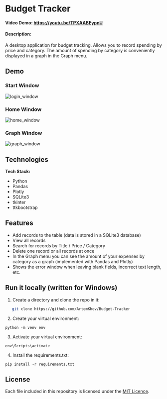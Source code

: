 # Budget Tracker
#### Video Demo:  https://youtu.be/TPXAABEypnU
#### Description:

A desktop application for budget tracking. Allows you to record spending by price and category. The amount of spending by category is conveniently displayed in a graph in the Graph menu.

## Demo
### Start Window
![login_window](https://github.com/ArtemKhov/Budget-Tracker/assets/107346597/ebc86cb5-2a0b-4296-a87c-b8cb176fe0ca)

### Home Window
![home_window](https://github.com/ArtemKhov/Budget-Tracker/assets/107346597/2677a1a3-a757-4ce1-a6f7-42c7f161ecff)

### Graph Window
![graph_window](https://github.com/ArtemKhov/Budget-Tracker/assets/107346597/29cbaf03-af16-43fa-88df-44fd180f12be)

## Technologies

**Tech Stack:**

- Python
- Pandas
- Plotly
- SQLite3
- tkinter
- ttkbootstrap

## Features

- Add records to the table (data is stored in a SQLite3 database)
- View all records
- Search for records by Title / Price / Category
- Delete one record or all records at once
- In the Graph menu you can see the amount of your expenses by category as a graph (implemented with Pandas and Plotly)
- Shows the error window when leaving blank fields, incorrect text length, etc.

## Run it locally (written for Windows)
1) Create a directory and clone the repo in it:
```sh
   git clone https://github.com/ArtemKhov/Budget-Tracker
   ```
2) Create your virtual environment:
```
python -m venv env
```
3) Activate your virtual environment:
```
env\Scripts\activate
```
4) Install the requirements.txt:
```
pip install -r requirements.txt
```

## License

Each file included in this repository is licensed under the [MIT Licence](https://github.com/ArtemKhov/Budget-Tracker/blob/master/LICENSE).

